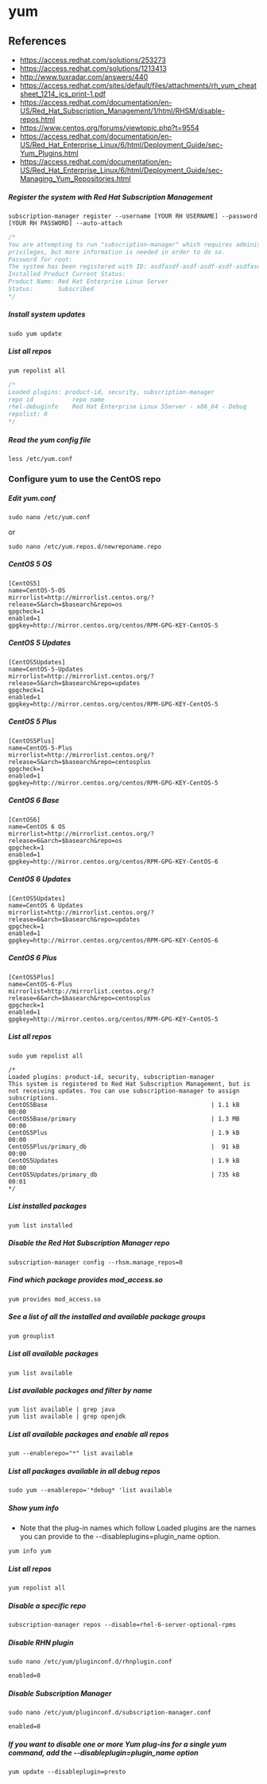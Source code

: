 # yum

## References
* https://access.redhat.com/solutions/253273
* https://access.redhat.com/solutions/1213413
* http://www.tuxradar.com/answers/440
* https://access.redhat.com/sites/default/files/attachments/rh_yum_cheatsheet_1214_jcs_print-1.pdf
* https://access.redhat.com/documentation/en-US/Red_Hat_Subscription_Management/1/html/RHSM/disable-repos.html
* https://www.centos.org/forums/viewtopic.php?t=9554
* https://access.redhat.com/documentation/en-US/Red_Hat_Enterprise_Linux/6/html/Deployment_Guide/sec-Yum_Plugins.html
* https://access.redhat.com/documentation/en-US/Red_Hat_Enterprise_Linux/6/html/Deployment_Guide/sec-Managing_Yum_Repositories.html

##### Register the system with Red Hat Subscription Management
```
subscription-manager register --username [YOUR RH USERNAME] --password [YOUR RH PASSWORD] --auto-attach
```
```c
/*
You are attempting to run "subscription-manager" which requires administrative
privileges, but more information is needed in order to do so.
Password for root:
The system has been registered with ID: asdfasdf-asdf-asdf-asdf-asdfasdfasdfasdf
Installed Product Current Status:
Product Name: Red Hat Enterprise Linux Server
Status:       Subscribed
*/
```

##### Install system updates
```
sudo yum update
```

##### List all repos
```
yum repolist all
```
```c
/*
Loaded plugins: product-id, security, subscription-manager
repo id           repo name                                             status
rhel-debuginfo    Red Hat Enterprise Linux 5Server - x86_64 - Debug     disabled
repolist: 0
*/
```

##### Read the yum config file
```
less /etc/yum.conf
```

### Configure yum to use the CentOS repo
##### Edit yum.conf
```
sudo nano /etc/yum.conf
```
or
```
sudo nano /etc/yum.repos.d/newreponame.repo
```

##### CentOS 5 OS
```
[CentOS5]
name=CentOS-5-OS
mirrorlist=http://mirrorlist.centos.org/?release=5&arch=$basearch&repo=os
gpgcheck=1
enabled=1
gpgkey=http://mirror.centos.org/centos/RPM-GPG-KEY-CentOS-5
```
##### CentOS 5 Updates
```
[CentOS5Updates]
name=CentOS-5-Updates
mirrorlist=http://mirrorlist.centos.org/?release=5&arch=$basearch&repo=updates
gpgcheck=1
enabled=1
gpgkey=http://mirror.centos.org/centos/RPM-GPG-KEY-CentOS-5
```
##### CentOS 5 Plus
```
[CentOS5Plus]
name=CentOS-5-Plus
mirrorlist=http://mirrorlist.centos.org/?release=5&arch=$basearch&repo=centosplus
gpgcheck=1
enabled=1
gpgkey=http://mirror.centos.org/centos/RPM-GPG-KEY-CentOS-5
```
##### CentOS 6 Base
```
[CentOS6]
name=CentOS 6 OS
mirrorlist=http://mirrorlist.centos.org/?release=6&arch=$basearch&repo=os
gpgcheck=1
enabled=1
gpgkey=http://mirror.centos.org/centos/RPM-GPG-KEY-CentOS-6
```

##### CentOS 6 Updates
```
[CentOS5Updates]
name=CentOS 6 Updates
mirrorlist=http://mirrorlist.centos.org/?release=6&arch=$basearch&repo=updates
gpgcheck=1
enabled=1
gpgkey=http://mirror.centos.org/centos/RPM-GPG-KEY-CentOS-6
```

##### CentOS 6 Plus
```
[CentOS5Plus]
name=CentOS-6-Plus
mirrorlist=http://mirrorlist.centos.org/?release=6&arch=$basearch&repo=centosplus
gpgcheck=1
enabled=1
gpgkey=http://mirror.centos.org/centos/RPM-GPG-KEY-CentOS-5
```

##### List all repos
```
sudo yum repolist all
```
```
/*
Loaded plugins: product-id, security, subscription-manager
This system is registered to Red Hat Subscription Management, but is not receiving updates. You can use subscription-manager to assign subscriptions.
CentOS5Base                                              | 1.1 kB     00:00
CentOS5Base/primary                                      | 1.3 MB     00:00
CentOS5Plus                                              | 1.9 kB     00:00
CentOS5Plus/primary_db                                   |  91 kB     00:00
CentOS5Updates                                           | 1.9 kB     00:00
CentOS5Updates/primary_db                                | 735 kB     00:01
*/
```

##### List installed packages
```
yum list installed
```

##### Disable the Red Hat Subscription Manager repo
```
subscription-manager config --rhsm.manage_repos=0
```

##### Find which package provides mod_access.so
```
yum provides mod_access.so
```

##### See a list of all the installed and available package groups
```
yum grouplist
```

##### List all available packages
```
yum list available
```

##### List available packages and filter by name
```
yum list available | grep java
yum list available | grep openjdk
```

##### List all available packages and enable all repos
```
yum --enablerepo="*" list available
```

##### List all packages available in all *debug* repos
```
sudo yum --enablerepo='*debug* 'list available
```

##### Show yum info
* Note that the plug-in names which follow Loaded plugins are the names you can provide to the --disableplugins=plugin_name option.
```
yum info yum
```

##### List all repos
```
yum repolist all
```

##### Disable a specific repo
```
subscription-manager repos --disable=rhel-6-server-optional-rpms
```

##### Disable RHN plugin
```
sudo nano /etc/yum/pluginconf.d/rhnplugin.conf
```
```
enabled=0
```

##### Disable Subscription Manager
```
sudo nano /etc/yum/pluginconf.d/subscription-manager.conf
```
```
enabled=0
```

##### If you want to disable one or more Yum plug-ins for a single yum command, add the --disableplugin=plugin_name option
```
yum update --disableplugin=presto
```
